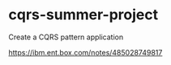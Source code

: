 # cqrs-summer-project
Create a CQRS pattern application

https://ibm.ent.box.com/notes/485028749817
